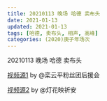 ```yaml
---
title: 20210113 晚场 哈德 卖布头 
date: 2021-01-13
updated: 2021-01-13
tags: [哈德, 卖布头, 相声, 高峰] 
categories: (2020)庚子年场次 
---
```

20210113 晚场 哈德 卖布头



[视频源1](https://weibo.com/6574451359/JD2RW6Dpl) by @栾云平粉丝团后援会

[视频源2](https://m.weibo.cn/status/4593020219434359?)  by @灯花映祈安